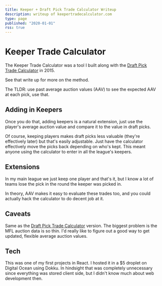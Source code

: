 ```yaml
---
title: Keeper + Draft Pick Trade Calculator Writeup
description: writeup of keepertradecalculator.com
type: page
published: "2020-01-01"
rss: true
---
```


# Keeper Trade Calculator

The Keeper Trade Calculator was a tool I built along with the [Draft Pick
Trade Calculator](pickcalculator) in 2015.

See that write up for more on the method.

The TLDR: use past average auction values (AAV) to see the expected AAV at
each pick, use that.

## Adding in Keepers
Once you do that, adding keepers is a natural extension, just use the player's
average auction value and compare it to the value in draft picks.

Of course, keeping players makes draft picks less valuable (they're
effectively later) but that's easily adjustable. Just have the calculator
effectively move the picks back depending on who's kept. This meant anyone
using the calculator to enter in all the league's keepers.

## Extensions
In my main league we just keep one player and that's it, but I know a lot of
teams lose the pick in the round the keeper was picked in.

In theory, AAV makes it easy to evaluate these trades too, and you could
actually hack the calculator to do decent job at it.

## Caveats
Same as the [Draft Pick Trade Calculator](pickcalculator) version. The biggest
problem is the MFL auction data is so thin. I'd really like to figure out
a good way to get updated, flexible average auction values.

## Tech
This was one of my first projects in React. I hosted it in a $5 droplet on
Digital Ocean using Dokku. In hindsight that was completely unnecessary since
everything was stored client side, but I didn't know much about web
development then.
